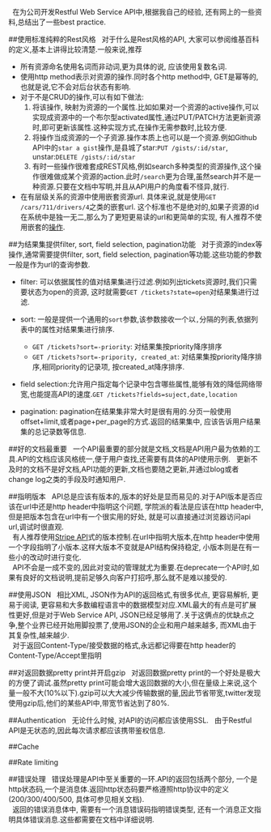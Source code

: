 &nbsp;&nbsp;在为公司开发Restful Web Service API中,根据我自己的经验, 还有网上的一些资料,总结出了一些best practice.

##使用标准纯粹的Rest风格
&nbsp;&nbsp;对于什么是Rest风格的API, 大家可以参阅维基百科的定义,基本上讲得比较清楚.一般来说,推荐
*  所有资源命名使用名词而非动词,更为具体的说, 应该使用复数名词.
*  使用http method表示对资源的操作.同时各个http method中, GET是幂等的,也就是说,它不会对后台状态有影响.
*  对于不是CRUD的操作,可以有如下做法:
   1.  将该操作, 映射为资源的一个属性.比如如果对一个资源的active操作,可以实现成资源中的一个布尔型activated属性,通过PUT/PATCH方法更新资源时,即可更新该属性.这种实现方式,在操作无需参数时,比较方便.
   2.  将操作当成资源的一个子资源.操作本质上也可以是一个资源.例如Github API中的`star a gist`操作,是县城了star:`PUT /gists/:id/star`, unstar:`DELETE /gists/:id/star`
   3.  有时一些操作很难套成REST风格,例如search多种类型的资源操作,这个操作很难做成某个资源的action.此时`/search`更为合理,虽然search并不是一种资源.只要在文档中写明,并且从API用户的角度看不怪异,就行.
*  在有层级关系的资源中使用嵌套资源url. 具体来说,就是使用`GET /cars/711/drivers/4`之类的嵌套url. 这个标准也不是绝对的,如果子资源的id在系统中是独一无二,那么为了更短更易读的url和更简单的实现, 有人推荐不使用嵌套的[操作](http://weblog.jamisbuck.org/2007/2/5/nesting-resources).

##为结果集提供filter, sort, field selection, pagination功能
&nbsp;&nbsp;对于资源的index等操作,通常需要提供filter, sort, field selection, pagination等功能.这些功能的参数一般是作为url的查询参数.
*  filter: 可以依据属性的值对结果集进行过滤.例如列出tickets资源时,我们只需要状态为open的资源, 这时就需要`GET /tickets?state=open`对结果集进行过滤.
*  sort: 一般是提供一个通用的`sort`参数,该参数接收一个以`,`分隔的列表,依据列表中的属性对结果集进行排序.
   - `GET /tickets?sort=-priority`: 对结果集按priority降序排序
   - `GET /tickets?sort=-pripority, created_at`: 对结果集按priority降序排序,相同priority的记录项, 按created_at降序排序.

*  field selection:允许用户指定每个记录中包含哪些属性,能够有效的降低网络带宽,也能提高API的速度.`GET /tickets?fields=suject,date,location`
*  pagination: pagination在结果集非常大时是很有用的.分页一般使用offset+limit,或者page+per_page的方式.返回的结果集中, 应该告诉用户结果集的总记录数等信息.


##好的文档最重要
&nbsp;&nbsp;一个API最重要的部分就是文档,文档是API用户最为依赖的工具.API的文档应该风格统一,便于用户查找,还需要有具体的API使用示例.
&nbsp;&nbsp;更新不及时的文档不是好文档,API功能的更新,文档也要随之更新,并通过blog或者change log之类的手段及时通知用户.

##指明版本
&nbsp;&nbsp;API总是应该有版本的,版本的好处是显而易见的.对于API版本是否应该在url中还是http header中指明这个问题, 学院派的看法是应该在http header中,但是把版本包含在url中有一个很实用的好处, 就是可以直接通过浏览器访问api url,调试时很直观.    
&nbsp;&nbsp;有人推荐使用[Stripe API](https://stripe.com/docs/api#versioning)式的版本控制.在url中指明大版本,在http header中使用一个字段指明了小版本.这样大版本不变就是API结构保持稳定, 小版本则是在有一些小的改动时进行变化.     
&nbsp;&nbsp;API不会是一成不变的,因此对变动的管理就尤为重要.在deprecate一个API时,如果有良好的文档说明,提前足够久向客户打招呼,那么就不是难以接受的.

##使用JSON
&nbsp;&nbsp;相比XML, JSON作为API的返回格式,有很多优点, 更容易解析, 更易于阅读, 更容易和大多数编程语言中的数据模型对应.XML最大的有点是可扩展性更好,但是对于Web Service API, JSON已经足够用了.关于这俩点的优缺点之争,整个业界已经开始用脚投票了,使用JSON的企业和用户越来越多, 而XML由于其复杂性,越来越少.   
&nbsp;&nbsp;对于返回Content-Type/接受数据的格式,永远都记得要在http header的Content-Type/Accept里指明

##对返回数据pretty print并开启gzip
&nbsp;&nbsp;对返回数据pretty print的一个好处是极大的方便了调试.虽然pretty print可能会增大返回数据的大小,但在量级上来说,这个量一般不大(10%以下).gzip可以大大减少传输数据的量,因此节省带宽,twitter发现使用gzip后,他们的某些API中,带宽节省达到了80%.

##Authentication
&nbsp;&nbsp;无论什么时候, 对API的访问都应该使用SSL.
&nbsp;&nbsp;由于Restful API是无状态的,因此每次请求都应该携带鉴权信息.

##Cache

##Rate limiting

##错误处理
&nbsp;&nbsp;错误处理是API中至关重要的一环.API的返回包括两个部分, 一个是http状态码,一个是消息体.返回http状态码要严格遵照http协议中的定义(200/300/400/500, 具体可参见相关文档).   
&nbsp;&nbsp;返回的错误消息体中, 需要有一个消息错误码指明错误类型, 还有一个消息正文指明具体错误消息.这些都需要在文档中详细说明.

